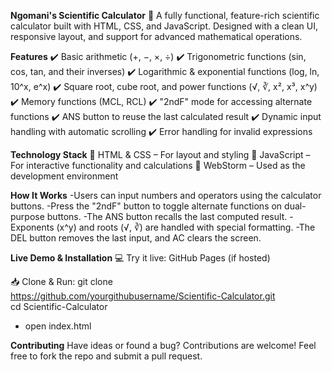 **Ngomani's Scientific Calculator**
🧮 A fully functional, feature-rich scientific calculator built with HTML, CSS, and JavaScript. Designed with a clean UI, responsive layout, and support for advanced mathematical operations.

**Features**
✔️ Basic arithmetic (+, −, ×, ÷)
✔️ Trigonometric functions (sin, cos, tan, and their inverses)
✔️ Logarithmic & exponential functions (log, ln, 10^x, e^x)
✔️ Square root, cube root, and power functions (√, ∛, x², x³, x^y)
✔️ Memory functions (MCL, RCL)
✔️ "2ndF" mode for accessing alternate functions
✔️ ANS button to reuse the last calculated result
✔️ Dynamic input handling with automatic scrolling
✔️ Error handling for invalid expressions

**Technology Stack**
🔹 HTML & CSS – For layout and styling
🔹 JavaScript – For interactive functionality and calculations
🔹 WebStorm – Used as the development environment

**How It Works**
-Users can input numbers and operators using the calculator buttons.
-Press the "2ndF" button to toggle alternate functions on dual-purpose buttons.
-The ANS button recalls the last computed result.
-Exponents (x^y) and roots (√, ∛) are handled with special formatting.
-The DEL button removes the last input, and AC clears the screen.

**Live Demo & Installation**
💻 Try it live: GitHub Pages (if hosted)

📥 Clone & Run: git clone https://github.com/yourgithubusername/Scientific-Calculator.git  
cd Scientific-Calculator  
- open index.html
  
**Contributing**
Have ideas or found a bug? Contributions are welcome! Feel free to fork the repo and submit a pull request.

